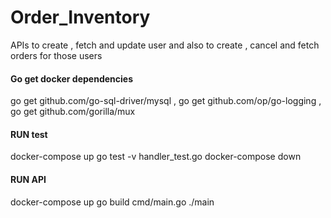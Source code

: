 # Order_Inventory
APIs to create , fetch and update user and also to create , cancel and fetch orders for those users


#### Go get docker dependencies ####
go get github.com/go-sql-driver/mysql ,
go get github.com/op/go-logging ,
go get github.com/gorilla/mux 

#### RUN test ####
  docker-compose up
  go test -v handler_test.go
  docker-compose down
  
#### RUN API ####
 docker-compose up
 go build cmd/main.go
 ./main
 
 
 
